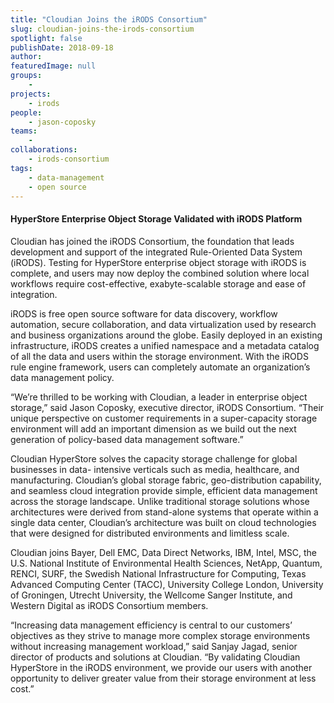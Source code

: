 ```yaml
---
title: "Cloudian Joins the iRODS Consortium"
slug: cloudian-joins-the-irods-consortium
spotlight: false
publishDate: 2018-09-18
author: 
featuredImage: null
groups:
    - 
projects:
    - irods
people:
    - jason-coposky
teams: 
    - 
collaborations:
    - irods-consortium
tags:
    - data-management
    - open source
---
```

<!-- wp:heading {"level":4} -->
<h4>HyperStore Enterprise Object Storage Validated with iRODS Platform</h4>
<!-- /wp:heading -->

<!-- wp:paragraph -->
<p>Cloudian has joined the iRODS Consortium, the foundation that leads development and support of the integrated Rule-Oriented Data System (iRODS). Testing for HyperStore enterprise object storage with iRODS is complete, and users may now deploy the combined solution where local workflows require cost-effective, exabyte-scalable storage and ease of integration.</p>
<!-- /wp:paragraph -->

<!-- wp:more -->
<!--more-->
<!-- /wp:more -->

<!-- wp:paragraph -->
<p>iRODS is free open source software for data discovery, workflow automation, secure collaboration, and data virtualization used by research and business organizations around the globe. Easily deployed in an existing infrastructure, iRODS creates a unified namespace and a metadata catalog of all the data and users within the storage environment. With the iRODS rule engine framework, users can completely automate an organization’s data management policy.</p>
<!-- /wp:paragraph -->

<!-- wp:paragraph -->
<p>“We’re thrilled to be working with Cloudian, a leader in enterprise object storage,” said Jason Coposky, executive director, iRODS Consortium. “Their unique perspective on customer requirements in a super-capacity storage environment will add an important dimension as we build out the next generation of policy-based data management software.”</p>
<!-- /wp:paragraph -->

<!-- wp:paragraph -->
<p>Cloudian HyperStore solves the capacity storage challenge for global businesses in data- intensive verticals such as media, healthcare, and manufacturing. Cloudian’s global storage fabric, geo-distribution capability, and seamless cloud integration provide simple, efficient data management across the storage landscape. Unlike traditional storage solutions whose architectures were derived from stand-alone systems that operate within a single data center, Cloudian’s architecture was built on cloud technologies that were designed for distributed environments and limitless scale.</p>
<!-- /wp:paragraph -->

<!-- wp:paragraph -->
<p>Cloudian joins Bayer, Dell EMC, Data Direct Networks, IBM, Intel, MSC, the U.S. National Institute of Environmental Health Sciences, NetApp, Quantum, RENCI, SURF, the Swedish National Infrastructure for Computing, Texas Advanced Computing Center (TACC), University College London, University of Groningen, Utrecht University, the Wellcome Sanger Institute, and Western Digital as iRODS Consortium members.</p>
<!-- /wp:paragraph -->

<!-- wp:paragraph -->
<p>“Increasing data management efficiency is central to our customers’ objectives as they strive to manage more complex storage environments without increasing management workload,” said Sanjay Jagad, senior director of products and solutions at Cloudian. “By validating Cloudian HyperStore in the iRODS environment, we provide our users with another opportunity to deliver greater value from their storage environment at less cost.”</p>
<!-- /wp:paragraph -->
